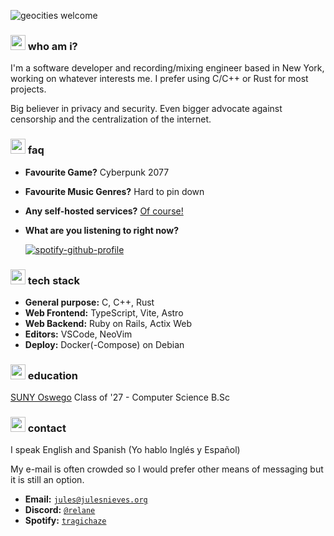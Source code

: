 ![geocities welcome](https://web.archive.org/web/20030516015427/http://hk.geocities.com:80/smartroyhk/t1.GIF)

<h3>
  <img src="https://blob.gifcities.org/gifcities/5LQH4JDBY7HVL2OXFCCH7TKYL7NGTMBQ.gif" alt="geocities fox hi" style="height: 1.5rem">
  who am i?
</h3>

I'm a software developer and recording/mixing engineer based in New York, working on whatever interests me. I prefer using C/C++ or Rust for most projects.

Big believer in privacy and security. Even bigger advocate against censorship and the centralization of the internet.

<h3>
  <img src="https://blob.gifcities.org/gifcities/J3PGVASOMOZYAFBG36MMOZ6S6EZELRQZ.gif" alt="geocities question bubble" style="width: 1.5rem">
  faq
</h3>

- **Favourite Game?** Cyberpunk 2077
- **Favourite Music Genres?** Hard to pin down
- **Any self-hosted services?** [Of course!](https://cstanze.dev)
- **What are you listening to right now?**
  
  [![spotify-github-profile](https://spotify-github-profile.kittinanx.com/api/view?uid=psvitaaddictionz&cover_image=true&theme=natemoo-re&show_offline=false&background_color=121212&interchange=true&bar_color=53b14f&bar_color_cover=false)](https://spotify-github-profile.kittinanx.com/api/view?uid=psvitaaddictionz&redirect=true)

<h3>
  <img src="https://blob.gifcities.org/gifcities/Q2NWVWK3KEWACQ3D7HJ7P43V2WSG3DOM.gif" alt="geocities chain" style="width: 1.5rem" />
  tech stack
</h3>

- **General purpose:** C, C++, Rust
- **Web Frontend:** TypeScript, Vite, Astro
- **Web Backend:** Ruby on Rails, Actix Web
- **Editors:** VSCode, NeoVim
- **Deploy:** Docker(-Compose) on Debian

<h3>
  <img src="https://web.archive.org/web/20090830104026im_/http://geocities.com/bubblegate/book.gif" alt="geocities heartland plains book" style="width: 1.5rem" />
  education
</h3>

[SUNY Oswego](https://oswego.edu) Class of '27 - Computer Science B.Sc

<h3>
  <img src="https://blob.gifcities.org/gifcities/2B3O2L4FUYPGGBOOGW56VV5N5FNBNNGX.gif" alt="geocities email box" style="width: 1.5rem" />
  contact
</h3>

I speak English and Spanish (Yo hablo Inglés y Español)

My e-mail is often crowded so I would prefer other means of messaging but it is still an option.

- **Email:** [`jules@julesnieves.org`](mailto:jules@julesnieves.org)
- **Discord:** [`@relane`](https://discord.com/users/334067823229796367)
- **Spotify:** [`tragichaze`](https://open.spotify.com/user/psvitaaddictionz?si=da16de717e844093)
